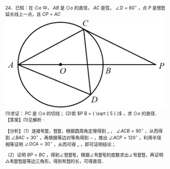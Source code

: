 24．已知：在 $\odot o$ 中， $A B$ 是 $\odot o$ 的直径， $A C$ 是弦， $\angle D = 6 0 ^ { \circ }$ ，点 $P$ 是퐴퐵延长线上一点，且 $C P = A C$
![](<../../qs_image_DB/专题3-6__圆的综合（27类题型）（解析版）/cf091a8bf4135a32aaa4a3b74ba0e95c6bdbdf54eb0bc622866e027e611a0d11.jpg>)
(1)求证： $P C$ 是 $\odot o$ 的切线； (2)若 $P B = { \sqrt { 5 } }$ ，求 $\odot o$ 的直径． 【答案】(1)见解析 $\cdot$

【分析】（1）连接푂퐶，퐵퐶，根据圆周角定理得到 $\_$ ， $\angle A C B = 9 0 ^ { \circ }$ ，从而得到 $\angle B A C = 3 0 ^ { \circ }$ ，再根据等边对等角得到 $-$ ，推出 $\angle A C P = 1 2 0 ^ { \circ }$ ，利用半径相等证明 $\angle O C A = 3 0 ^ { \circ }$ ，从而可得 $\_$ ，即可证明结论；

（2）证明 $B P = B C$ ，得到∠퐵퐶푃，根据∠푂퐶푃的度数求出∠푂퐶퐵，再证明△푂퐶퐵是等边三角形，得到푂퐵的长，可得直径．
